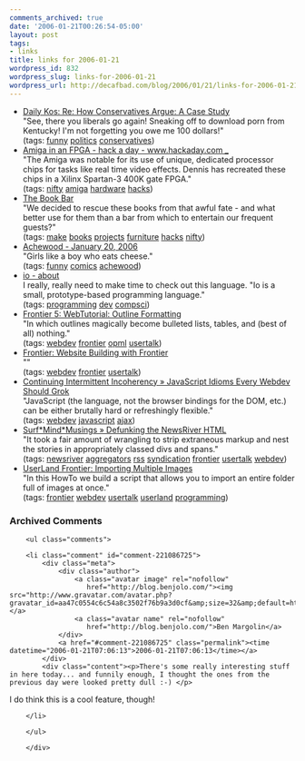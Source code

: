 ```yaml
---
comments_archived: true
date: '2006-01-21T00:26:54-05:00'
layout: post
tags:
- links
title: links for 2006-01-21
wordpress_id: 832
wordpress_slug: links-for-2006-01-21
wordpress_url: http://decafbad.com/blog/2006/01/21/links-for-2006-01-21
---
```

<ul class="delicious">
	<li>
		<div class="delicious-link"><a href="http://jamesb3.dailykos.com/storyonly/2006/1/13/141448/171">Daily Kos: Re: How Conservatives Argue: A Case Study</a></div>
		<div class="delicious-extended">"See, there you liberals go again! Sneaking off to download porn from Kentucky! I'm not forgetting you owe me 100 dollars!"</div>
		<div class="delicious-tags">(tags: <a href="http://del.icio.us/deusx/funny">funny</a> <a href="http://del.icio.us/deusx/politics">politics</a> <a href="http://del.icio.us/deusx/conservatives">conservatives</a>)</div>
	</li>
	<li>
		<div class="delicious-link"><a href="http://www.hackaday.com/entry/1234000970073485/">Amiga in an FPGA - hack a day - www.hackaday.com _</a></div>
		<div class="delicious-extended">"The Amiga was notable for its use of unique, dedicated processor chips for tasks like real time video effects. Dennis has recreated these chips in a Xilinx Spartan-3 400K gate FPGA."</div>
		<div class="delicious-tags">(tags: <a href="http://del.icio.us/deusx/nifty">nifty</a> <a href="http://del.icio.us/deusx/amiga">amiga</a> <a href="http://del.icio.us/deusx/hardware">hardware</a> <a href="http://del.icio.us/deusx/hacks">hacks</a>)</div>
	</li>
	<li>
		<div class="delicious-link"><a href="http://www.vestaldesign.com/projects/bookbar/">The Book Bar</a></div>
		<div class="delicious-extended">"We decided to rescue these books from that awful fate - and what better use for them than a bar from which to entertain our frequent guests?"</div>
		<div class="delicious-tags">(tags: <a href="http://del.icio.us/deusx/make">make</a> <a href="http://del.icio.us/deusx/books">books</a> <a href="http://del.icio.us/deusx/projects">projects</a> <a href="http://del.icio.us/deusx/furniture">furniture</a> <a href="http://del.icio.us/deusx/hacks">hacks</a> <a href="http://del.icio.us/deusx/nifty">nifty</a>)</div>
	</li>
	<li>
		<div class="delicious-link"><a href="http://www.achewood.com/index.php?date=01202006">Achewood - January 20, 2006</a></div>
		<div class="delicious-extended">"Girls like a boy who eats cheese."</div>
		<div class="delicious-tags">(tags: <a href="http://del.icio.us/deusx/funny">funny</a> <a href="http://del.icio.us/deusx/comics">comics</a> <a href="http://del.icio.us/deusx/achewood">achewood</a>)</div>
	</li>
	<li>
		<div class="delicious-link"><a href="http://www.iolanguage.com/about/">io - about</a></div>
		<div class="delicious-extended">I really, really need to make time to check out this language.  "Io is a small, prototype-based programming language."</div>
		<div class="delicious-tags">(tags: <a href="http://del.icio.us/deusx/programming">programming</a> <a href="http://del.icio.us/deusx/dev">dev</a> <a href="http://del.icio.us/deusx/compsci">compsci</a>)</div>
	</li>
	<li>
		<div class="delicious-link"><a href="http://www.scripting.com/frontier5/tutorials/web/OutlineFormatting.html">Frontier 5: WebTutorial: Outline Formatting</a></div>
		<div class="delicious-extended">"In which outlines magically become bulleted lists, tables, and (best of all) nothing."</div>
		<div class="delicious-tags">(tags: <a href="http://del.icio.us/deusx/webdev">webdev</a> <a href="http://del.icio.us/deusx/frontier">frontier</a> <a href="http://del.icio.us/deusx/opml">opml</a> <a href="http://del.icio.us/deusx/usertalk">usertalk</a>)</div>
	</li>
	<li>
		<div class="delicious-link"><a href="http://www.scripting.com/frontier/netScripting/web.html">Frontier: Website Building with Frontier</a></div>
		<div class="delicious-extended">""</div>
		<div class="delicious-tags">(tags: <a href="http://del.icio.us/deusx/webdev">webdev</a> <a href="http://del.icio.us/deusx/frontier">frontier</a> <a href="http://del.icio.us/deusx/usertalk">usertalk</a>)</div>
	</li>
	<li>
		<div class="delicious-link"><a href="http://alex.dojotoolkit.org/?p=535">Continuing Intermittent Incoherency » JavaScript Idioms Every Webdev Should Grok</a></div>
		<div class="delicious-extended">"JavaScript (the language, not the browser bindings for the DOM, etc.) can be either brutally hard or refreshingly flexible."</div>
		<div class="delicious-tags">(tags: <a href="http://del.icio.us/deusx/webdev">webdev</a> <a href="http://del.icio.us/deusx/javascript">javascript</a> <a href="http://del.icio.us/deusx/ajax">ajax</a>)</div>
	</li>
	<li>
		<div class="delicious-link"><a href="http://surfmind.com/muzings/index.php?p=78">Surf*Mind*Musings » Defunking the NewsRiver HTML</a></div>
		<div class="delicious-extended">"It took a fair amount of wrangling to strip extraneous markup and nest the stories in appropriately classed divs and spans."</div>
		<div class="delicious-tags">(tags: <a href="http://del.icio.us/deusx/newsriver">newsriver</a> <a href="http://del.icio.us/deusx/aggregators">aggregators</a> <a href="http://del.icio.us/deusx/rss">rss</a> <a href="http://del.icio.us/deusx/syndication">syndication</a> <a href="http://del.icio.us/deusx/frontier">frontier</a> <a href="http://del.icio.us/deusx/usertalk">usertalk</a> <a href="http://del.icio.us/deusx/webdev">webdev</a>)</div>
	</li>
	<li>
		<div class="delicious-link"><a href="http://frontier.userland.com/stories/storyReader$84">UserLand Frontier: Importing Multiple Images</a></div>
		<div class="delicious-extended">"In this HowTo we build a script that allows you to import an entire folder full of images at once."</div>
		<div class="delicious-tags">(tags: <a href="http://del.icio.us/deusx/frontier">frontier</a> <a href="http://del.icio.us/deusx/webdev">webdev</a> <a href="http://del.icio.us/deusx/usertalk">usertalk</a> <a href="http://del.icio.us/deusx/userland">userland</a> <a href="http://del.icio.us/deusx/programming">programming</a>)</div>
	</li>
</ul>

<div id="comments" class="comments archived-comments">
            <h3>Archived Comments</h3>
            
        <ul class="comments">
            
        <li class="comment" id="comment-221086725">
            <div class="meta">
                <div class="author">
                    <a class="avatar image" rel="nofollow" 
                       href="http://blog.benjolo.com/"><img src="http://www.gravatar.com/avatar.php?gravatar_id=aa47c0554c6c54a8c3502f76b9a3d0cf&amp;size=32&amp;default=http://mediacdn.disqus.com/1320279820/images/noavatar32.png"/></a>
                    <a class="avatar name" rel="nofollow" 
                       href="http://blog.benjolo.com/">Ben Margolin</a>
                </div>
                <a href="#comment-221086725" class="permalink"><time datetime="2006-01-21T07:06:13">2006-01-21T07:06:13</time></a>
            </div>
            <div class="content"><p>There's some really interesting stuff in here today... and funnily enough, I thought the ones from the previous day were looked pretty dull :-) </p>

<p>I do think this is a cool feature, though!</p></div>
            
        </li>
    
        </ul>
    
        </div>
    
